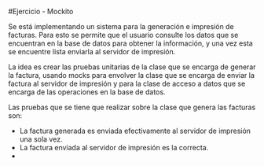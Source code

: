 #Ejercicio - Mockito

Se está implementando un sistema para la generación e impresión de facturas. Para esto se permite que el usuario consulte 
los datos que se encuentran en la base de datos para obtener la información, y una vez esta se encuentre lista enviarla 
al servidor de impresión.

La idea es crear las pruebas unitarias de la clase que se encarga de generar la factura, usando mocks para envolver la 
clase que se encarga de enviar la factura al servidor de impresión y para la clase de acceso a datos que se encarga de 
las operaciones en la base de datos.

Las pruebas que se tiene que realizar sobre la clase que genera las facturas son: 

* La factura generada es enviada efectivamente al servidor de impresión una sola vez.
* La factura enviada al servidor de impresión es la correcta.
* 
